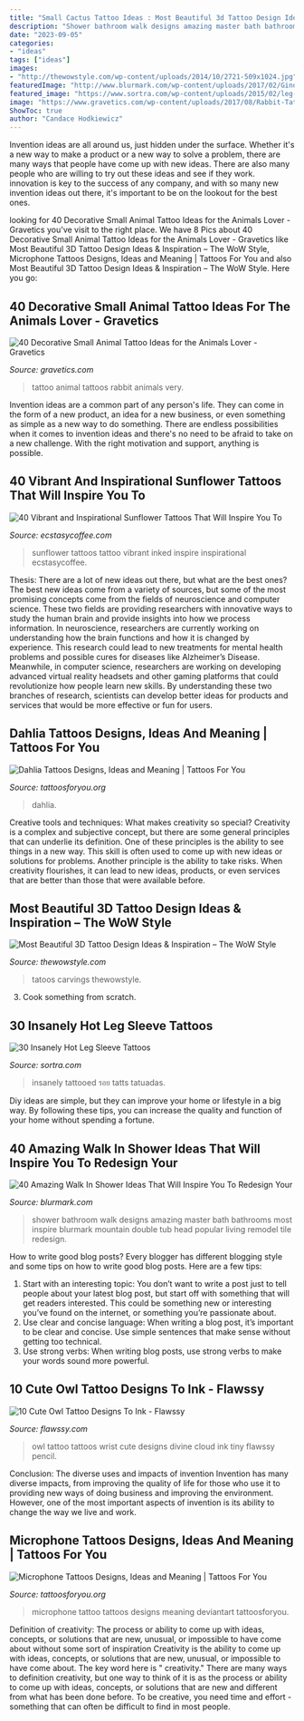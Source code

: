 ```yaml
---
title: "Small Cactus Tattoo Ideas : Most Beautiful 3d Tattoo Design Ideas &amp; Inspiration – The Wow Style"
description: "Shower bathroom walk designs amazing master bath bathrooms most inspire blurmark mountain double tub head popular living remodel tile redesign"
date: "2023-09-05"
categories:
- "ideas"
tags: ["ideas"]
images:
- "http://thewowstyle.com/wp-content/uploads/2014/10/2721-509x1024.jpg"
featuredImage: "http://www.blurmark.com/wp-content/uploads/2017/02/Ginormous-shower.jpg"
featured_image: "https://www.sortra.com/wp-content/uploads/2015/02/leg-sleeve-tattoos79.jpg"
image: "https://www.gravetics.com/wp-content/uploads/2017/08/Rabbit-Tattoo.jpg"
ShowToc: true
author: "Candace Hodkiewicz"
---
```



Invention ideas are all around us, just hidden under the surface. Whether it's a new way to make a product or a new way to solve a problem, there are many ways that people have come up with new ideas. There are also many people who are willing to try out these ideas and see if they work. innovation is key to the success of any company, and with so many new invention ideas out there, it's important to be on the lookout for the best ones.

	

		
looking for 40 Decorative Small Animal Tattoo Ideas for the Animals Lover - Gravetics you've visit to the right place. We have 8 Pics about 40 Decorative Small Animal Tattoo Ideas for the Animals Lover - Gravetics like Most Beautiful 3D Tattoo Design Ideas &amp; Inspiration – The WoW Style, Microphone Tattoos Designs, Ideas and Meaning | Tattoos For You and also Most Beautiful 3D Tattoo Design Ideas &amp; Inspiration – The WoW Style. Here you go:
		
    
## 40 Decorative Small Animal Tattoo Ideas For The Animals Lover - Gravetics

<img loading=lazy src="https://www.gravetics.com/wp-content/uploads/2017/08/Rabbit-Tattoo.jpg" onerror="this.onerror=null;this.src='https://tse3.mm.bing.net/th?id=OIP.kA_fOjB-IytcjH31kejL8gHaLH&amp;pid=15.1';" alt="40 Decorative Small Animal Tattoo Ideas for the Animals Lover - Gravetics">

_Source: gravetics.com_

>tattoo animal tattoos rabbit animals very. 

	

Invention ideas are a common part of any person's life. They can come in the form of a new product, an idea for a new business, or even something as simple as a new way to do something. There are endless possibilities when it comes to invention ideas and there's no need to be afraid to take on a new challenge. With the right motivation and support, anything is possible.

    
## 40 Vibrant And Inspirational Sunflower Tattoos That Will Inspire You To

<img loading=lazy src="https://i0.wp.com/www.ecstasycoffee.com/wp-content/uploads/2016/09/Sunflower-tattoo-design-3.jpg" onerror="this.onerror=null;this.src='https://tse1.mm.bing.net/th?id=OIP.rxA2aG1ws8zyeI5s6aZiQwHaJ4&amp;pid=15.1';" alt="40 Vibrant and Inspirational Sunflower Tattoos That Will Inspire You To">

_Source: ecstasycoffee.com_

>sunflower tattoos tattoo vibrant inked inspire inspirational ecstasycoffee. 

	

Thesis: There are a lot of new ideas out there, but what are the best ones?
The best new ideas come from a variety of sources, but some of the most promising concepts come from the fields of neuroscience and computer science. These two fields are providing researchers with innovative ways to study the human brain and provide insights into how we process information. In neuroscience, researchers are currently working on understanding how the brain functions and how it is changed by experience. This research could lead to new treatments for mental health problems and possible cures for diseases like Alzheimer’s Disease. Meanwhile, in computer science, researchers are working on developing advanced virtual reality headsets and other gaming platforms that could revolutionize how people learn new skills. By understanding these two branches of research, scientists can develop better ideas for products and services that would be more effective or fun for users.

    
## Dahlia Tattoos Designs, Ideas And Meaning | Tattoos For You

<img loading=lazy src="https://www.tattoosforyou.org/wp-content/uploads/2016/03/Dahlia-Tattoos.jpg" onerror="this.onerror=null;this.src='https://tse1.mm.bing.net/th?id=OIP.9bm_PVuODtEEXZ73K5Ac_wHaJ6&amp;pid=15.1';" alt="Dahlia Tattoos Designs, Ideas and Meaning | Tattoos For You">

_Source: tattoosforyou.org_

>dahlia. 

	

Creative tools and techniques: What makes creativity so special?
Creativity is a complex and subjective concept, but there are some general principles that can underlie its definition. One of these principles is the ability to see things in a new way. This skill is often used to come up with new ideas or solutions for problems. Another principle is the ability to take risks. When creativity flourishes, it can lead to new ideas, products, or even services that are better than those that were available before.

    
## Most Beautiful 3D Tattoo Design Ideas &amp; Inspiration – The WoW Style

<img loading=lazy src="http://thewowstyle.com/wp-content/uploads/2014/10/2721-509x1024.jpg" onerror="this.onerror=null;this.src='https://tse4.mm.bing.net/th?id=OIP.aji-IKeEQNevYFYX566mdQHaO5&amp;pid=15.1';" alt="Most Beautiful 3D Tattoo Design Ideas &amp; Inspiration – The WoW Style">

_Source: thewowstyle.com_

>tatoos carvings thewowstyle. 

	

3. Cook something from scratch.

    
## 30 Insanely Hot Leg Sleeve Tattoos

<img loading=lazy src="https://www.sortra.com/wp-content/uploads/2015/02/leg-sleeve-tattoos79.jpg" onerror="this.onerror=null;this.src='https://tse1.mm.bing.net/th?id=OIP.3g-tQODHZHhZTVuj4JGuHQHaLH&amp;pid=15.1';" alt="30 Insanely Hot Leg Sleeve Tattoos">

_Source: sortra.com_

>insanely tattooed รอย tatts tatuadas. 

	

Diy ideas are simple, but they can improve your home or lifestyle in a big way. By following these tips, you can increase the quality and function of your home without spending a fortune.

    
## 40 Amazing Walk In Shower Ideas That Will Inspire You To Redesign Your

<img loading=lazy src="http://www.blurmark.com/wp-content/uploads/2017/02/Ginormous-shower.jpg" onerror="this.onerror=null;this.src='https://tse3.mm.bing.net/th?id=OIP.JzAeUEwbqxS_fqgBdVyyKgHaLH&amp;pid=15.1';" alt="40 Amazing Walk In Shower Ideas That Will Inspire You To Redesign Your">

_Source: blurmark.com_

>shower bathroom walk designs amazing master bath bathrooms most inspire blurmark mountain double tub head popular living remodel tile redesign. 

	

How to write good blog posts?
Every blogger has different blogging style and some tips on how to write good blog posts. Here are a few tips: 
1. Start with an interesting topic: You don’t want to write a post just to tell people about your latest blog post, but start off with something that will get readers interested. This could be something new or interesting you’ve found on the internet, or something you’re passionate about. 
2. Use clear and concise language: When writing a blog post, it’s important to be clear and concise. Use simple sentences that make sense without getting too technical. 
3. Use strong verbs: When writing blog posts, use strong verbs to make your words sound more powerful.

    
## 10 Cute Owl Tattoo Designs To Ink - Flawssy

<img loading=lazy src="http://flawssy.com/wp-content/uploads/2016/06/Small-Owl-Wrist-Tattoo.jpg" onerror="this.onerror=null;this.src='https://tse3.mm.bing.net/th?id=OIP.Wwm7HpvlZIsTaDMmCyFrTQHaMZ&amp;pid=15.1';" alt="10 Cute Owl Tattoo Designs To Ink - Flawssy">

_Source: flawssy.com_

>owl tattoo tattoos wrist cute designs divine cloud ink tiny flawssy pencil. 

	

Conclusion: The diverse uses and impacts of invention
Invention has many diverse impacts, from improving the quality of life for those who use it to providing new ways of doing business and improving the environment. However, one of the most important aspects of invention is its ability to change the way we live and work.

    
## Microphone Tattoos Designs, Ideas And Meaning | Tattoos For You

<img loading=lazy src="https://www.tattoosforyou.org/wp-content/uploads/2016/03/Microphone-Tattoo-Pictures.jpg" onerror="this.onerror=null;this.src='https://tse4.mm.bing.net/th?id=OIP.q3PAFwOeKpQqMv3HIk3BygHaJ4&amp;pid=15.1';" alt="Microphone Tattoos Designs, Ideas and Meaning | Tattoos For You">

_Source: tattoosforyou.org_

>microphone tattoo tattoos designs meaning deviantart tattoosforyou. 

	

Definition of creativity: The process or ability to come up with ideas, concepts, or solutions that are new, unusual, or impossible to have come about without some sort of inspiration
Creativity is the ability to come up with ideas, concepts, or solutions that are new, unusual, or impossible to have come about. The key word here is " creativity." There are many ways to definition creativity, but one way to think of it is as the process or ability to come up with ideas, concepts, or solutions that are new and different from what has been done before. To be creative, you need time and effort - something that can often be difficult to find in most people.

